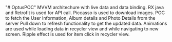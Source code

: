 "# OptusPOC"
MVVM architechure with live data and data binding.
RX java and Retrofit is used for API call. Piccasso is used to download images.
POC to fetch the User Information, Album details and Photo Details from the server
Pull down to refresh functionality to get the updated data.
Animations are used while loading data in recycler view and while navigating to new screen.
Ripple effect is used for item click in recycler view.
